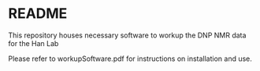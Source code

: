 # README #

This repository houses necessary software to workup the DNP NMR data for the Han Lab

Please refer to workupSoftware.pdf for instructions on installation and use.
